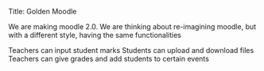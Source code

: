 Title: Golden Moodle

We are making moodle 2.0. We are thinking about re-imagining moodle, but with a different style, having the same functionalities

Teachers can input student marks
Students can upload and download files
Teachers can give grades and add students to certain events
